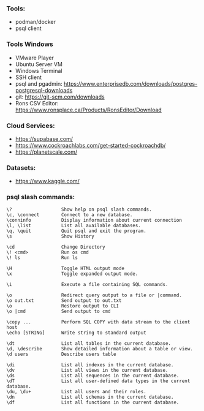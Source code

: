 ### Tools:

-   podman/docker
-   psql client

### Tools Windows

-   VMware Player
-   Ubuntu Server VM
-   Windows Terminal
-   SSH client
-   psql and pgadmin: https://www.enterprisedb.com/downloads/postgres-postgresql-downloads
-   git: https://git-scm.com/downloads
-   Rons CSV Editor: https://www.ronsplace.ca/Products/RonsEditor/Download

### Cloud Services:

-   https://supabase.com/
-   https://www.cockroachlabs.com/get-started-cockroachdb/
-   https://planetscale.com/

### Datasets:

-   https://www.kaggle.com/

### psql slash commands:

```
\?                  Show help on psql slash commands.
\c, \connect        Connect to a new database.
\conninfo           Display information about current connection
\l, \list           List all available databases.
\q, \quit           Quit psql and exit the program.
\s                  Show History

\cd                 Change Directory
\! <cmd>            Run os cmd
\! ls               Run ls

\H                  Toggle HTML output mode
\x                  Toggle expanded output mode.

\i                  Execute a file containing SQL commands.

\o                  Redirect query output to a file or |command.
\o out.txt          Send output to out.txt
\o                  Restore output to CLI
\o |cmd             Send output to cmd

\copy ...           Perform SQL COPY with data stream to the client host
\echo [STRING]      Write string to standard output

\dt                 List all tables in the current database.
\d, \describe       Show detailed information about a table or view.
\d users            Describe users table

\di                 List all indexes in the current database.
\dv                 List all views in the current database.
\ds                 List all sequences in the current database.
\dT                 List all user-defined data types in the current database.
\du, \du+           List all users and their roles.
\dn                 List all schemas in the current database.
\df                 List all functions in the current database.
```
